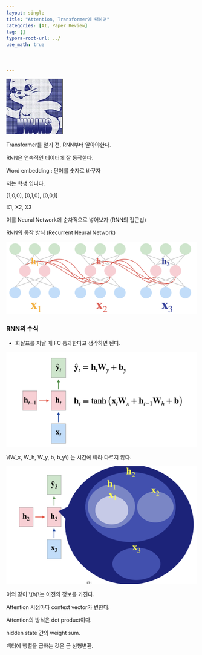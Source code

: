 ```yaml
---
layout: single
title: "Attention, Transformer에 대하여"
categories: [AI, Paper Review]
tag: []
typora-root-url: ../
use_math: true



---
```


<img src="/images/2024-06-28-Atttention/image-20240628025940178.png" alt="image-20240628025940178" style="zoom:50%;" />

Transformer를 알기 전, RNN부터 알아야한다.

RNN은 연속적인 데이터에 잘 동작한다.

Word embedding : 단어를 숫자로 바꾸자

저는 학생 입니다.

[1,0,0], [0,1,0], [0,0,1]

X1, X2, X3

이를 Neural Network에 순차적으로 넣어보자 (RNN의 접근법)

RNN의 동작 방식 (Recurrent Neural Network)

<img src="/images/2024-06-28-Atttention/image-20240628181213342.png" alt="image-20240628181213342" style="zoom:50%;" />

### RNN의 수식

- 화살표를 지날 때 FC 통과한다고 생각하면 된다.

<img src="/images/2024-06-28-Atttention/image-20240628181416186.png" alt="image-20240628181416186" style="zoom:50%;" />

\\(W_x, W_h, W_y, b, b_y\\) 는 시간에 따라 다르지 않다.

<img src="/images/2024-06-28-Atttention/image-20240628181909067.png" alt="image-20240628181909067" style="zoom:50%;" />

이와 같이 \\(h)\\는 이전의 정보를 가진다.







Attention 시점마다 context vector가 변한다.

Attention의 방식은 dot product이다.

hidden state 간의 weight sum.

 벡터에 행렬을 곱하는 것은 곧 선형변환.


